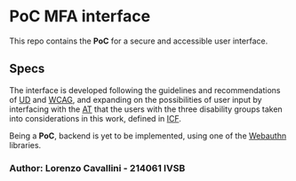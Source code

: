 # PoC MFA interface

This repo contains the **PoC** for a secure and accessible user interface.

## Specs

The interface is developed following the guidelines and recommendations of [UD]((https://en.wikipedia.org/wiki/Universal_design)) and [WCAG](https://www.w3.org/TR/WCAG21/), and expanding on the possibilities of user input by interfacing with the [AT](https://en.wikipedia.org/wiki/Assistive_technology) that the users with the three disability groups taken into considerations in this work, defined in [ICF](
https://icd.who.int/dev11/l-icf/en#/).

Being a **PoC**, backend is yet to be implemented, using one of the [Webauthn](https://webauthn.io/) libraries.

### Author: Lorenzo Cavallini - 214061 IVSB
